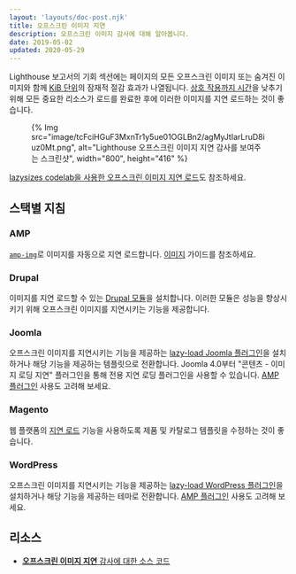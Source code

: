 ```yaml
---
layout: 'layouts/doc-post.njk'
title: 오프스크린 이미지 지연
description: 오프스크린 이미지 감사에 대해 알아봅니다.
date: 2019-05-02
updated: 2020-05-29
---
```


Lighthouse 보고서의 기회 섹션에는 페이지의 모든 오프스크린 이미지 또는 숨겨진 이미지와 함께 [KiB 단위](https://en.wikipedia.org/wiki/Kibibyte)의 잠재적 절감 효과가 나열됩니다. [상호 작용까지 시간](https://web.dev/articles/tti)을 낮추기 위해 모든 중요한 리소스가 로드를 완료한 후에 이러한 이미지를 지연 로드하는 것이 좋습니다.

<figure>{% Img src="image/tcFciHGuF3MxnTr1y5ue01OGLBn2/agMyJtIarLruD8iuz0Mt.png", alt="Lighthouse 오프스크린 이미지 지연 감사를 보여주는 스크린샷", width="800", height="416" %}</figure>

[lazysizes codelab을 사용한 오프스크린 이미지 지연 로드](https://web.dev/codelab-use-lazysizes-to-lazyload-images)도 참조하세요.

## 스택별 지침

### AMP

[`amp-img`](https://amp.dev/documentation/components/amp-img/)로 이미지를 자동으로 지연 로드합니다. [이미지](https://amp.dev/documentation/guides-and-tutorials/develop/media_iframes_3p/#images) 가이드를 참조하세요.

### Drupal

이미지를 지연 로드할 수 있는 [Drupal 모듈](https://www.drupal.org/project/project_module?f%5B0%5D=&f%5B1%5D=&f%5B2%5D=im_vid_3%3A67&f%5B3%5D=&f%5B4%5D=sm_field_project_type%3Afull&f%5B5%5D=&f%5B6%5D=&text=%22lazy+load%22&solrsort=iss_project_release_usage+desc&op=Search)을 설치합니다. 이러한 모듈은 성능을 향상시키기 위해 오프스크린 이미지를 지연시키는 기능을 제공합니다.

### Joomla

오프스크린 이미지를 지연시키는 기능을 제공하는 [lazy-load Joomla 플러그인](https://extensions.joomla.org/instant-search/?jed_live%5Bquery%5D=lazy%20loading)을 설치하거나 해당 기능을 제공하는 템플릿으로 전환합니다. Joomla 4.0부터 "콘텐츠 - 이미지 로딩 지연" 플러그인을 통해 전용 지연 로딩 플러그인을 사용할 수 있습니다. [AMP 플러그인](https://extensions.joomla.org/instant-search/?jed_live%5Bquery%5D=amp) 사용도 고려해 보세요.

### Magento

웹 플랫폼의 [지연 로드](https://web.dev/articles/browser-level-image-lazy-loading) 기능을 사용하도록 제품 및 카탈로그 템플릿을 수정하는 것이 좋습니다.

### WordPress

오프스크린 이미지를 지연시키는 기능을 제공하는 [lazy-load WordPress 플러그인](https://wordpress.org/plugins/search/lazy+load/)을 설치하거나 해당 기능을 제공하는 테마로 전환합니다. [AMP 플러그인](https://wordpress.org/plugins/amp/) 사용도 고려해 보세요.

## 리소스

- [**오프스크린 이미지 지연** 감사에 대한 소스 코드](https://github.com/GoogleChrome/lighthouse/blob/master/lighthouse-core/audits/byte-efficiency/offscreen-images.js)
